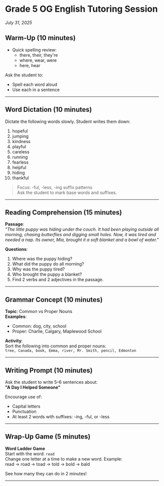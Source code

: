 # Grade 5 OG English Tutoring Session 

_July 31, 2025_

## Warm-Up (10 minutes)
- Quick spelling review:
  - there, their, they're
  - where, wear, were
  - here, hear

Ask the student to:
- Spell each word aloud
- Use each in a sentence

---

## Word Dictation (10 minutes)
Dictate the following words slowly. Student writes them down:
1. hopeful
2. jumping
3. kindness
4. playful
5. careless
6. running
7. fearless
8. helpful
9. hiding
10. thankful

>  Focus: -ful, -less, -ing suffix patterns  
>  Ask the student to mark base words and suffixes.

---

## Reading Comprehension (15 minutes)

**Passage**:  
*"The little puppy was hiding under the couch. It had been playing outside all morning, chasing butterflies and digging small holes. Now, it was tired and needed a nap. Its owner, Mia, brought it a soft blanket and a bowl of water."*

**Questions**:
1. Where was the puppy hiding?
2. What did the puppy do all morning?
3. Why was the puppy tired?
4. Who brought the puppy a blanket?
5. Find 2 verbs and 2 adjectives in the passage.

---

## Grammar Concept (10 minutes)

**Topic**: Common vs Proper Nouns  
**Examples**:
- Common: dog, city, school  
- Proper: Charlie, Calgary, Maplewood School

**Activity**:  
Sort the following into common and proper nouns:  
`tree, Canada, book, Emma, river, Mr. Smith, pencil, Edmonton`

---

## Writing Prompt (10 minutes)

Ask the student to write 5–6 sentences about:  
**"A Day I Helped Someone"**

Encourage use of:
- Capital letters
- Punctuation
- At least 2 words with suffixes: -ing, -ful, or -less

---

## Wrap-Up Game (5 minutes)

**Word Ladder Game**  
Start with the word: `read`  
Change one letter at a time to make a new word. Example:  
read → road → toad → told → bold → bald

See how many they can do in 2 minutes!

---

